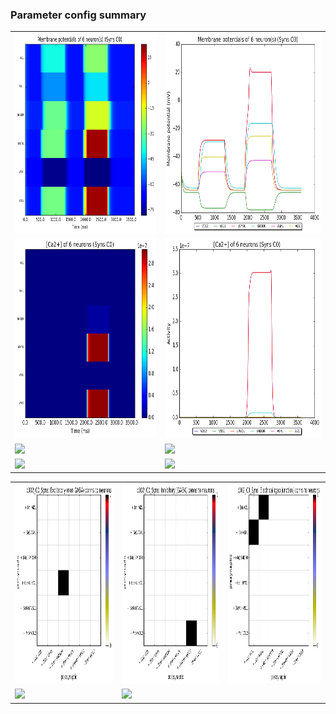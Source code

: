 ### Parameter config summary 
<table>

<tr>
  <td><a href="neurons_C0_Syns.png"/><img alt=" " src="neurons_C0_Syns.png" height="320"/></a></td>
  <td><a href="traces_neuron_Syns_C0.png"/><img alt=" " src="traces_neuron_Syns_C0.png" height="320"/></a></td>
</tr>

<tr>
  <td><a href="neuron_activity_C0_Syns.png"/><img alt=" " src="neuron_activity_C0_Syns.png" height="320"/></a></td>
  <td><a href="traces_neuron_activity_Syns_C0.png"/><img alt=" " src="traces_neuron_activity_Syns_C0.png" height="320"/></a></td>
</tr>

<tr>
  <td><a href="muscles_C0_Syns.png"/><img alt=" " src="muscles_C0_Syns.png" height="320"/></a></td>
  <td><a href="traces_muscles_Syns_C0.png"/><img alt=" " src="traces_muscles_Syns_C0.png" height="320"/></a></td>
</tr>

<tr>
  <td><a href="muscle_activity_C0_Syns.png"/><img alt=" " src="muscle_activity_C0_Syns.png" height="320"/></a></td>
  <td><a href="traces_muscles_activity_Syns_C0.png"/><img alt=" " src="traces_muscles_activity_Syns_C0.png" height="320"/></a></td>
</tr>
</table>
<table>

<tr><td><a href="c302_C0_Syns_exc_to_neurons.png"/><img alt=" " src="c302_C0_Syns_exc_to_neurons.png" height="320"/></a></td>

  <td><a href="c302_C0_Syns_inh_to_neurons.png"/><img alt=" " src="c302_C0_Syns_inh_to_neurons.png" height="320"/></a></td>

  <td><a href="c302_C0_Syns_elec_to_neurons.png"/><img alt=" " src="c302_C0_Syns_elec_to_neurons.png" height="320"/></a></td></tr>

<tr><td><a href="c302_C0_Syns_exc_to_muscles.png"/><img alt=" " src="c302_C0_Syns_exc_to_muscles.png" height="320"/></a></td>

  <td><a href="c302_C0_Syns_inh_to_muscles.png"/><img alt=" " src="c302_C0_Syns_inh_to_muscles.png" height="320"/></a></td></tr>
</table>

